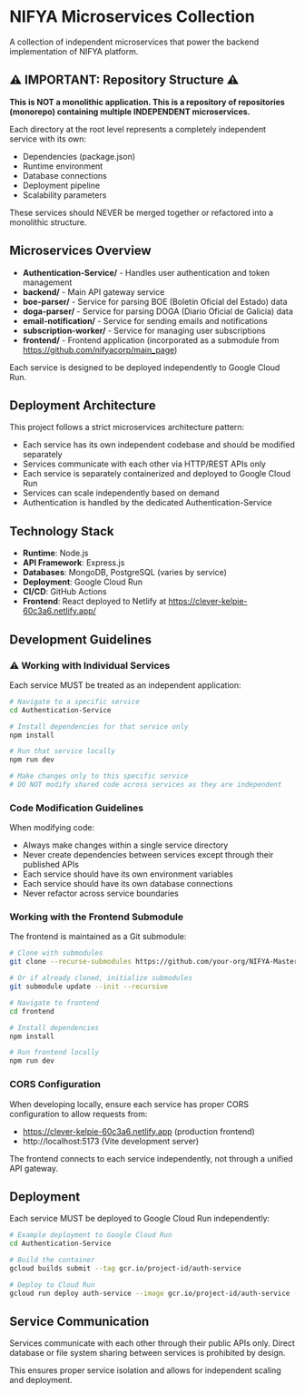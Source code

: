 # NIFYA Microservices Collection

A collection of independent microservices that power the backend implementation of NIFYA platform.

## ⚠️ IMPORTANT: Repository Structure ⚠️

**This is NOT a monolithic application. This is a repository of repositories (monorepo) containing multiple INDEPENDENT microservices.**

Each directory at the root level represents a completely independent service with its own:
- Dependencies (package.json)
- Runtime environment
- Database connections
- Deployment pipeline
- Scalability parameters

These services should NEVER be merged together or refactored into a monolithic structure.

## Microservices Overview

- **Authentication-Service/** - Handles user authentication and token management
- **backend/** - Main API gateway service
- **boe-parser/** - Service for parsing BOE (Boletín Oficial del Estado) data
- **doga-parser/** - Service for parsing DOGA (Diario Oficial de Galicia) data
- **email-notification/** - Service for sending emails and notifications
- **subscription-worker/** - Service for managing user subscriptions
- **frontend/** - Frontend application (incorporated as a submodule from https://github.com/nifyacorp/main_page)

Each service is designed to be deployed independently to Google Cloud Run.

## Deployment Architecture

This project follows a strict microservices architecture pattern:

- Each service has its own independent codebase and should be modified separately
- Services communicate with each other via HTTP/REST APIs only
- Each service is separately containerized and deployed to Google Cloud Run
- Services can scale independently based on demand
- Authentication is handled by the dedicated Authentication-Service

## Technology Stack

- **Runtime**: Node.js
- **API Framework**: Express.js
- **Databases**: MongoDB, PostgreSQL (varies by service)
- **Deployment**: Google Cloud Run
- **CI/CD**: GitHub Actions
- **Frontend**: React deployed to Netlify at https://clever-kelpie-60c3a6.netlify.app/

## Development Guidelines

### ⚠️ Working with Individual Services

Each service MUST be treated as an independent application:

```bash
# Navigate to a specific service
cd Authentication-Service

# Install dependencies for that service only
npm install

# Run that service locally
npm run dev

# Make changes only to this specific service
# DO NOT modify shared code across services as they are independent
```

### Code Modification Guidelines

When modifying code:
- Always make changes within a single service directory
- Never create dependencies between services except through their published APIs
- Each service should have its own environment variables
- Each service should have its own database connections
- Never refactor across service boundaries

### Working with the Frontend Submodule

The frontend is maintained as a Git submodule:

```bash
# Clone with submodules
git clone --recurse-submodules https://github.com/your-org/NIFYA-Master.git

# Or if already cloned, initialize submodules
git submodule update --init --recursive

# Navigate to frontend
cd frontend

# Install dependencies
npm install

# Run frontend locally
npm run dev
```

### CORS Configuration

When developing locally, ensure each service has proper CORS configuration to allow requests from:
- https://clever-kelpie-60c3a6.netlify.app (production frontend)
- http://localhost:5173 (Vite development server)

The frontend connects to each service independently, not through a unified API gateway.

## Deployment

Each service MUST be deployed to Google Cloud Run independently:

```bash
# Example deployment to Google Cloud Run
cd Authentication-Service

# Build the container
gcloud builds submit --tag gcr.io/project-id/auth-service

# Deploy to Cloud Run
gcloud run deploy auth-service --image gcr.io/project-id/auth-service --platform managed
```

## Service Communication

Services communicate with each other through their public APIs only. Direct database or file system sharing between services is prohibited by design.

This ensures proper service isolation and allows for independent scaling and deployment.
